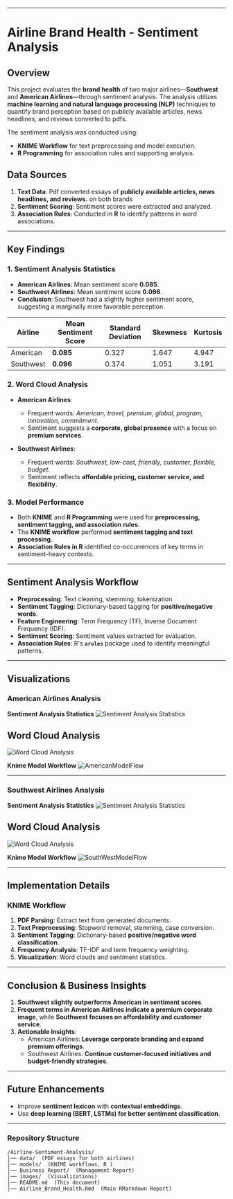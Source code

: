 
---

# **Airline Brand Health - Sentiment Analysis**

## **Overview**
This project evaluates the **brand health** of two major airlines—**Southwest** and **American Airlines**—through sentiment analysis. The analysis utilizes **machine learning and natural language processing (NLP)** techniques to quantify brand perception based on publicly available articles, news headlines, and reviews converted to pdfs.

The sentiment analysis was conducted using:
- **KNIME Workflow** for text preprocessing and model execution.
- **R Programming** for association rules and supporting analysis.

## **Data Sources**
1. **Text Data**: Pdf converted essays of **publicly available articles, news headlines, and reviews.** on both brands
2. **Sentiment Scoring**: Sentiment scores were extracted and analyzed.
3. **Association Rules**: Conducted in **R** to identify patterns in word associations.

---

## **Key Findings**

### **1. Sentiment Analysis Statistics**
- **American Airlines**: Mean sentiment score **0.085**.
- **Southwest Airlines**: Mean sentiment score **0.096**.
- **Conclusion**: Southwest had a slightly higher sentiment score, suggesting a marginally more favorable perception.

| Airline        | Mean Sentiment Score | Standard Deviation | Skewness | Kurtosis |
|---------------|---------------------|--------------------|----------|----------|
| American      | **0.085**            | 0.327              | 1.647    | 4.947    |
| Southwest     | **0.096**            | 0.374              | 1.051    | 3.191    |

### **2. Word Cloud Analysis**
- **American Airlines**:
  - Frequent words: *American, travel, premium, global, program, innovation, commitment*.
  - Sentiment suggests a **corporate, global presence** with a focus on **premium services**.
  
- **Southwest Airlines**:
  - Frequent words: *Southwest, low-cost, friendly, customer, flexible, budget*.
  - Sentiment reflects **affordable pricing, customer service, and flexibility**.

### **3. Model Performance**
- Both **KNIME** and **R Programming** were used for **preprocessing, sentiment tagging, and association rules**.
- The **KNIME workflow** performed **sentiment tagging and text processing**.
- **Association Rules in R** identified co-occurrences of key terms in sentiment-heavy contexts.

---

## **Sentiment Analysis Workflow**
- **Preprocessing**: Text cleaning, stemming, tokenization.
- **Sentiment Tagging**: Dictionary-based tagging for **positive/negative words**.
- **Feature Engineering**: Term Frequency (TF), Inverse Document Frequency (IDF).
- **Sentiment Scoring**: Sentiment values extracted for evaluation.
- **Association Rules**: R's **`arules`** package used to identify meaningful patterns.

---

## **Visualizations**

### **American Airlines Analysis**

**Sentiment Analysis Statistics**
![Sentiment Analysis Statistics](https://github.com/EvidenceM290/Airline-Brand-Health---Sentiment-Analysis/blob/main/images/American%20Statistics.png)


## **Word Cloud Analysis**
![Word Cloud Analysis](https://github.com/EvidenceM290/Airline-Brand-Health---Sentiment-Analysis/blob/main/images/American%20Visual.png)


**Knime Model Workflow**
![AmericanModelFlow](https://github.com/EvidenceM290/Airline-Brand-Health---Sentiment-Analysis/blob/main/images/AmericanModelFlow.png)

---

### **Southwest Airlines Analysis**

**Sentiment Analysis Statistics**
![Sentiment Analysis Statistics](https://github.com/EvidenceM290/Airline-Brand-Health---Sentiment-Analysis/blob/main/images/SouthWest%20Statistics.png)

## **Word Cloud Analysis**

![Word Cloud Analysis](https://github.com/EvidenceM290/Airline-Brand-Health---Sentiment-Analysis/blob/main/images/SouthWest%20Visual.png)


**Knime Model Workflow**
![SouthWestModelFlow](https://github.com/EvidenceM290/Airline-Brand-Health---Sentiment-Analysis/blob/main/images/SouthWestModelFlow.png)

---

## **Implementation Details**
### **KNIME Workflow**
1. **PDF Parsing**: Extract text from generated documents.
2. **Text Preprocessing**: Stopword removal, stemming, case conversion.
3. **Sentiment Tagging**: Dictionary-based **positive/negative word classification**.
4. **Frequency Analysis**: TF-IDF and term frequency weighting.
5. **Visualization**: Word clouds and sentiment statistics.


---

## **Conclusion & Business Insights**
1. **Southwest slightly outperforms American in sentiment scores**.
2. **Frequent terms in American Airlines indicate a premium corporate image**, while **Southwest focuses on affordability and customer service**.
3. **Actionable Insights**:
   - American Airlines: **Leverage corporate branding and expand premium offerings**.
   - Southwest Airlines: **Continue customer-focused initiatives and budget-friendly strategies**.

---

## **Future Enhancements**
- Improve **sentiment lexicon** with **contextual embeddings**.
- Use **deep learning (BERT, LSTMs) for better sentiment classification**.


---

### **Repository Structure**
```
/Airline-Sentiment-Analysis/
│── data/  (PDF essays for both airlines)
│── models/  (KNIME workflows, R )
│── Business Report/  (Management Report)
│── images/  (Visualizations)
│── README.md  (This document)
│── Airline_Brand_Health.Rmd  (Main RMarkdown Report)
```

